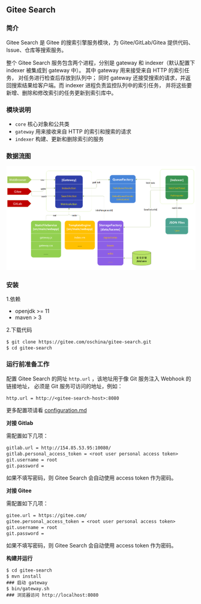 ## Gitee Search

### 简介

Gitee Search 是 Gitee 的搜索引擎服务模块，为 Gitee/GitLab/Gitea 提供代码、Issue、仓库等搜索服务。

整个 Gitee Search 服务包含两个进程，分别是 gateway 和 indexer（默认配置下 indexer 被集成到 gateway 中）。
其中 gateway 用来接受来自 HTTP 的索引任务， 对任务进行检查后存放到队列中；
同时 gateway 还接受搜索的请求，并返回搜索结果给客户端。而 indexer 进程负责监控队列中的索引任务，
并将这些要新增、删除和修改索引的任务更新到索引库中。

### 模块说明

* `core`    核心对象和公共类
* `gateway` 用来接收来自 HTTP 的索引和搜索的请求
* `indexer` 构建、更新和删除索引的服务

### 数据流图

![Gitee Search Flow](docs/gsearch-flow.png)

### 安装

1.依赖

* openjdk >= 11
* maven > 3

2.下载代码

```
$ git clone https://gitee.com/oschina/gitee-search.git
$ cd gitee-search
```

### 运行前准备工作

配置 Gitee Search 的网址 `http.url` ，该地址用于像 Git 服务注入 Webhook 的链接地址，
必须是 Git 服务可访问的地址，例如：

```
http.url = http://<gitee-search-host>:8080
```

更多配置项请看 [configuration.md](configuration.md)

**对接 Gitlab**

需配置如下几项：

```
gitlab.url = http://154.85.53.95:10080/  
gitlab.personal_access_token = <root user personal access token>  
git.username = root  
git.password =  
```

如果不填写密码，则 Gitee Search 会自动使用 access token 作为密码。

**对接 Gitee**

需配置如下几项：

```
gitee.url = https://gitee.com/  
gitee.personal_access_token = <root user personal access token>  
git.username = root  
git.password =  
```

如果不填写密码，则 Gitee Search 会自动使用 access token 作为密码。


**构建并运行**

```
$ cd gitee-search
$ mvn install
### 启动 gateway
$ bin/gateway.sh
### 浏览器访问 http://localhost:8080
```